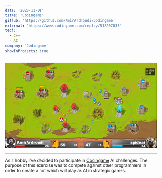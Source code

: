 ```yaml
---
date: '2020-11-01'
title: 'Codingame'
github: 'https://github.com/AmirArdroudi/Codingame'
external: 'https://www.codingame.com/replay/518907033'
tech:
  - C++
  - AI
company: 'Codingame'
showInProjects: true
---
```


![Code-Royal match](images/codingame.png)

---

As a hobby I've decided to participate in [Codingame](https://www.codingame.com) AI challenges. The purpose of this exercise was to compete against other programmers in order to create a bot which will play as AI in strategic games.